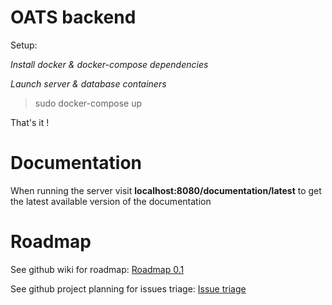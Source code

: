 # OATS backend

Setup:

*Install docker & docker-compose dependencies*

*Launch server & database containers*
> sudo docker-compose up

That's it !

# Documentation

When running the server visit **localhost:8080/documentation/latest** to get the latest available version of the documentation

# Roadmap

See github wiki for roadmap: [Roadmap 0.1](https://github.com/BTiers/Oats/wiki/RoadMap-0.1)

See github project planning for issues triage: [Issue triage](https://github.com/BTiers/Oats/projects/1)